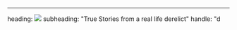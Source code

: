 ---
heading: <img src="images/derelictdb.png">
subheading: "True Stories from a real life derelict"
handle: "d